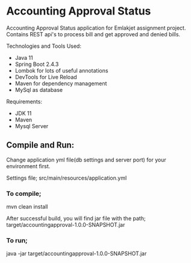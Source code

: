 # Accounting Approval Status
Accounting Approval Status  application for Emlakjet assignment project.
Contains REST api's to process bill and get approved and denied bills.

Technologies and Tools Used:
 - Java 11
 - Spring Boot 2.4.3
 - Lombok for lots of useful annotations
 - DevTools for Live Reload
 - Maven for dependency management
 - MySql as database

Requirements:
 - JDK 11
 - Maven
 - Mysql Server

## Compile and Run:
Change application yml file(db settings and server port) for your environment first. 

Settings file; src/main/resources/application.yml

### To compile;
mvn clean install

After successful build, you will find jar file with the path; target/accountingapproval-1.0.0-SNAPSHOT.jar

### To run;
java -jar target/accountingapproval-1.0.0-SNAPSHOT.jar